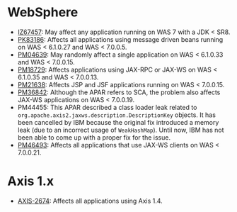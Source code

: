 # WebSphere #

  * [IZ67457](http://www-01.ibm.com/support/docview.wss?uid=swg1IZ67457): May affect any application running on WAS 7 with a JDK < SR8.
  * [PK83186](http://www-01.ibm.com/support/docview.wss?uid=swg1PK83186): Affects all applications using message driven beans running on WAS < 6.1.0.27 and WAS < 7.0.0.5.
  * [PM04639](http://www-01.ibm.com/support/docview.wss?uid=swg1PM04639): May randomly affect a single application on WAS < 6.1.0.33 and WAS < 7.0.0.15.
  * [PM18729](http://www-01.ibm.com/support/docview.wss?uid=swg1PM18729): Affects applications using JAX-RPC or JAX-WS on WAS < 6.1.0.35 and WAS < 7.0.0.13.
  * [PM21638](http://www-01.ibm.com/support/docview.wss?uid=swg1PM21638): Affects JSP and JSF applications running on WAS < 7.0.0.15.
  * [PM36842](http://www-01.ibm.com/support/docview.wss?uid=swg1PM36842): Although the APAR refers to SCA, the problem also affects JAX-WS applications on WAS < 7.0.0.19.
  * PM44455: This APAR described a class loader leak related to `org.apache.axis2.jaxws.description.DescriptionKey` objects. It has been cancelled by IBM because the original fix introduced a memory leak (due to an incorrect usage of `WeakHashMap`). Until now, IBM has not been able to come up with a proper fix for the issue.
  * [PM46493](http://www-01.ibm.com/support/docview.wss?uid=swg1PM46493): Affects all applications that use JAX-WS clients on WAS < 7.0.0.21.

# Axis 1.x #

  * [AXIS-2674](https://issues.apache.org/jira/browse/AXIS-2674): Affects all applications using Axis 1.4.